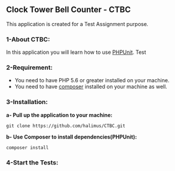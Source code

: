 ## Clock Tower Bell Counter - CTBC

This application is created for a Test Assignment purpose.

### 1-About CTBC:
In this application you will learn how to use [PHPUnit](https://phpunit.de/). Test

### 2-Requirement:
- You need to have PHP 5.6 or greater installed on your machine.
- You need to have [composer](https://getcomposer.org/) installed on your machine as well.

### 3-Installation:

**a- Pull up the application to your machine:**

    git clone https://github.com/halimus/CTBC.git
    
**b- Use Composer to install dependencies(PHPUnit):**

    composer install
    
### 4-Start the Tests:












